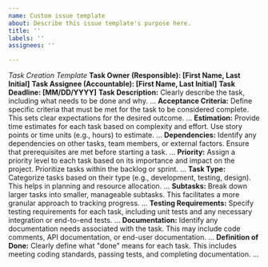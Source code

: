 ```yaml
---
name: Custom issue template
about: Describe this issue template's purpose here.
title: ''
labels: ''
assignees: ''

---
```


*Task Creation Template*
**Task Owner (Responsible): [First Name, Last Initial]**
**Task Assignee (Accountable): [First Name, Last Initial]**
**Task Deadline: [MM/DD/YYYY]**
**Task Description:**
Clearly describe the task, including what needs to be done and why.
…
**Acceptance Criteria:**
Define specific criteria that must be met for the task to be considered complete. This sets clear expectations for the desired outcome.
…
**Estimation:**
Provide time estimates for each task based on complexity and effort. Use story points or time units (e.g., hours) to estimate.
…
**Dependencies:**
Identify any dependencies on other tasks, team members, or external factors. Ensure that prerequisites are met before starting a task.
…
**Priority:**
Assign a priority level to each task based on its importance and impact on the project. Prioritize tasks within the backlog or sprint.
…
**Task Type:**
Categorize tasks based on their type (e.g., development, testing, design). This helps in planning and resource allocation.
…
**Subtasks:**
Break down larger tasks into smaller, manageable subtasks. This facilitates a more granular approach to tracking progress.
…
**Testing Requirements:**
Specify testing requirements for each task, including unit tests and any necessary integration or end-to-end tests.
…
**Documentation:**
Identify any documentation needs associated with the task. This may include code comments, API documentation, or end-user documentation.
…
**Definition of Done:**
Clearly define what "done" means for each task. This includes meeting coding standards, passing tests, and completing documentation.
…
